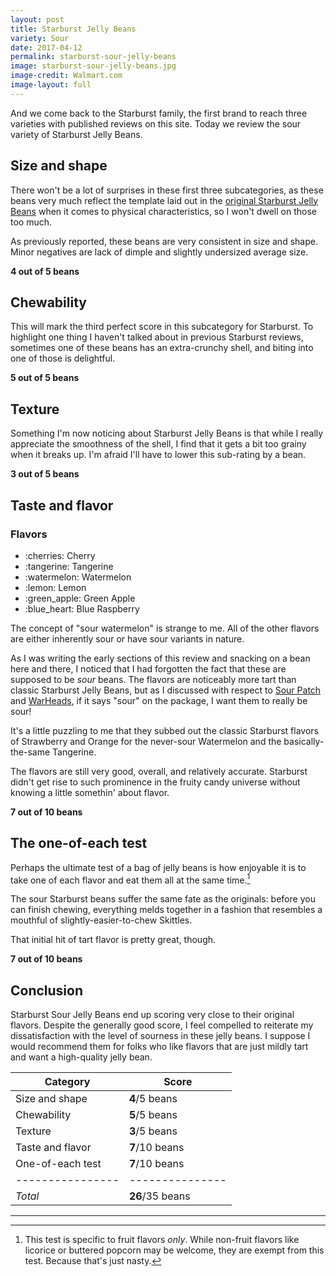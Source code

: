 ```yaml
---
layout: post
title: Starburst Jelly Beans
variety: Sour
date: 2017-04-12
permalink: starburst-sour-jelly-beans
image: starburst-sour-jelly-beans.jpg
image-credit: Walmart.com
image-layout: full
---
```


And we come back to the Starburst family,
the first brand to reach three varieties with published reviews on this site.
Today we review the sour variety of Starburst Jelly Beans.


## Size and shape

There won't be a lot of surprises in these first three subcategories,
as these beans very much reflect the template laid out in the
[original Starburst Jelly Beans](/starburst-jelly-beans)
when it comes to physical characteristics,
so I won't dwell on those too much.

As previously reported, these beans are very consistent in size and shape.
Minor negatives are lack of dimple and slightly undersized average size.

**4 out of 5 beans**


## Chewability

This will mark the third perfect score in this subcategory for Starburst.
To highlight one thing I haven't talked about in previous Starburst reviews,
sometimes one of these beans has an extra-crunchy shell,
and biting into one of those is delightful.

**5 out of 5 beans**


## Texture

Something I'm now noticing about Starburst Jelly Beans is that
while I really appreciate the smoothness of the shell,
I find that it gets a bit too grainy when it breaks up.
I'm afraid I'll have to lower this sub-rating by a bean.

**3 out of 5 beans**


## Taste and flavor

<div class="inset">
    <h3>Flavors</h3>
    <ul class="emoji-list">
        <li>:cherries: Cherry</li>
        <li>:tangerine: Tangerine</li>
        <li>:watermelon: Watermelon</li>
        <li>:lemon: Lemon</li>
        <li>:green_apple: Green Apple</li>
        <li>:blue_heart: Blue Raspberry</li>
    </ul>
    <p>
        The concept of "sour watermelon" is strange to me.
        All of the other flavors are either inherently sour
        or have sour variants in nature.
    </p>
</div>

As I was writing the early sections of this review and
snacking on a bean here and there, I noticed that I had forgotten
the fact that these are supposed to be _sour_ beans.
The flavors are noticeably more tart than classic Starburst Jelly Beans,
but as I discussed with respect to
[Sour Patch](/sour-patch-jelly-beans) and
[WarHeads](/warheads-sour-jelly-beans),
if it says "sour" on the package, I want them to really be sour!

It's a little puzzling to me that they subbed out
the classic Starburst flavors of Strawberry and Orange
for the never-sour Watermelon and the basically-the-same Tangerine.

The flavors are still very good, overall, and relatively accurate.
Starburst didn't get rise to such prominence in the fruity
candy universe without knowing a little somethin' about flavor.

**7 out of 10 beans**


## The one-of-each test

Perhaps the ultimate test of a bag of jelly beans is how enjoyable it is
to take one of each flavor and eat them all at the same time.[^1]

The sour Starburst beans suffer the same fate as the originals:
before you can finish chewing, everything melds together in a
fashion that resembles a mouthful of slightly-easier-to-chew Skittles.

That initial hit of tart flavor is pretty great, though.

**7 out of 10 beans**


## Conclusion

Starburst Sour Jelly Beans end up scoring very close to their original flavors.
Despite the generally good score, I feel compelled to reiterate
my dissatisfaction with the level of sourness in these jelly beans.
I suppose I would recommend them for folks who like flavors
that are just mildly tart and want a high-quality jelly bean.

Category         | Score
---------------- | ---------------
Size and shape   | **4**/5 beans
Chewability      | **5**/5 beans
Texture          | **3**/5 beans
Taste and flavor | **7**/10 beans
One-of-each test | **7**/10 beans
---------------- | ---------------
_Total_          | **26**/35 beans


---

[^1]: This test is specific to fruit flavors _only_. While non-fruit flavors like licorice or buttered popcorn may be welcome, they are exempt from this test. Because that's just nasty.
